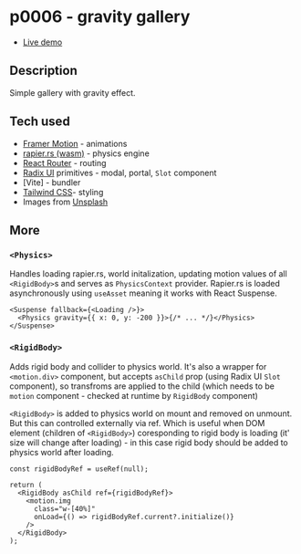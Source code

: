 # p0006 - gravity gallery

- [Live demo](https://.vercel.app/)

## Description

Simple gallery with gravity effect.

## Tech used

- [Framer Motion](https://www.framer.com/motion/) - animations
- [rapier.rs (wasm)](https://rapier.rs/) - physics engine
- [React Router](https://reactrouter.com/en/main) - routing
- [Radix UI](https://www.radix-ui.com/) primitives - modal, portal, `Slot` component
- [Vite] - bundler
- [Tailwind CSS](https://tailwindcss.com/)- styling
- Images from [Unsplash](https://unsplash.com/)

## More

### `<Physics>`

Handles loading rapier.rs, world initalization, updating motion values of all `<RigidBody>`s and serves as
`PhysicsContext` provider. Rapier.rs is loaded asynchronously using `useAsset` meaning it works with React Suspense.

```tsx
<Suspense fallback={<Loading />}>
  <Physics gravity={{ x: 0, y: -200 }}>{/* ... */}</Physics>
</Suspense>
```

### `<RigidBody>`

Adds rigid body and collider to physics world. It's also a wrapper for `<motion.div>` component, but accepts `asChild` prop (using Radix UI `Slot` component), so transfroms are applied to the child (which needs to be `motion` component - checked at runtime by `RigidBody` component)

`<RigidBody>` is added to physics world on mount and removed on unmount. But this can controlled externally via ref. Which is useful when DOM element (children of `<RigidBody>`) coresponding to rigid body is loading (it' size will change after loading) - in this case rigid body should be added to physics world after loading.

```tsx
const rigidBodyRef = useRef(null);

return (
  <RigidBody asChild ref={rigidBodyRef}>
    <motion.img
      class="w-[40%]"
      onLoad={() => rigidBodyRef.current?.initialize()}
    />
  </RigidBody>
);
```

